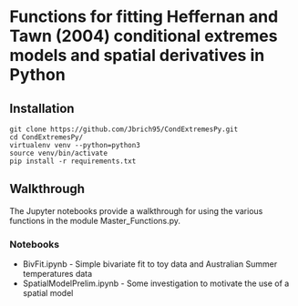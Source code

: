 # Functions for fitting Heffernan and Tawn (2004) conditional extremes models and spatial derivatives in Python

## Installation

```{python}
git clone https://github.com/Jbrich95/CondExtremesPy.git
cd CondExtremesPy/
virtualenv venv --python=python3
source venv/bin/activate
pip install -r requirements.txt
```

## Walkthrough

The Jupyter notebooks provide a walkthrough for using the various functions in the module Master_Functions.py.  

### Notebooks

* BivFit.ipynb - Simple bivariate fit to toy data and Australian Summer temperatures data
* SpatialModelPrelim.ipynb - Some investigation to motivate the use of a spatial model
